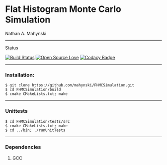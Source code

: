 # Flat Histogram Monte Carlo Simulation

Nathan A. Mahynski

---

Status

[![Build Status](https://travis-ci.org/mahynski/FHMCSimulation.svg?branch=anisotropy)](https://travis-ci.org/mahynski/FHMCSimulation) [![Open Source Love](https://badges.frapsoft.com/os/v2/open-source.svg?v=103)](https://github.com/ellerbrock/open-source-badge/) [![Codacy Badge](https://api.codacy.com/project/badge/Grade/f5b0edf4e77e4902b871d7f1faeabc6f)](https://www.codacy.com/app/nathan-mahynski/FHMCSimulation?utm_source=github.com&amp;utm_medium=referral&amp;utm_content=mahynski/FHMCSimulation&amp;utm_campaign=Badge_Grade) 

---

### Installation:

```
$ git clone https://github.com/mahynski/FHMCSimulation.git
$ cd FHMCSimulation/build
$ cmake CMakeLists.txt; make
```

---

### Unittests

```
$ cd FHMCSimulation/tests/src
$ cmake CMakeLists.txt; make
$ cd ../bin; ./runUnitTests
```

---

### Dependencies

1. GCC
